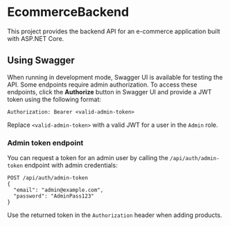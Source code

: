 # EcommerceBackend

This project provides the backend API for an e-commerce application built with ASP.NET Core.

## Using Swagger

When running in development mode, Swagger UI is available for testing the API. Some endpoints require admin authorization. To access these endpoints, click the **Authorize** button in Swagger UI and provide a JWT token using the following format:

```
Authorization: Bearer <valid-admin-token>
```

Replace `<valid-admin-token>` with a valid JWT for a user in the `Admin` role.

### Admin token endpoint

You can request a token for an admin user by calling the `/api/auth/admin-token`
endpoint with admin credentials:

```
POST /api/auth/admin-token
{
  "email": "admin@example.com",
  "password": "AdminPass123"
}
```

Use the returned token in the `Authorization` header when adding products.
